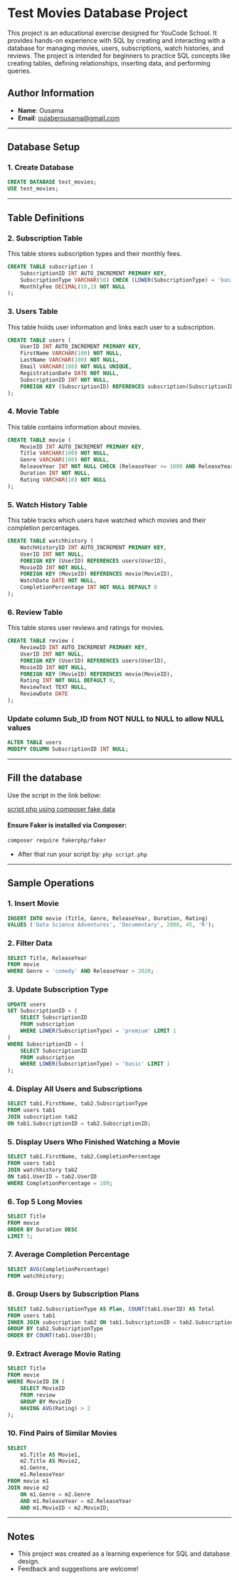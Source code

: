 # Test Movies Database Project

This project is an educational exercise designed for YouCode School. It provides hands-on experience with SQL by creating and interacting with a database for managing movies, users, subscriptions, watch histories, and reviews. The project is intended for beginners to practice SQL concepts like creating tables, defining relationships, inserting data, and performing queries.

## Author Information
- **Name**: Ousama
- **Email**: [oujaberousama@gmail.com](mailto:oujaberousama@gmail.com)

---

## Database Setup

### 1. Create Database
```sql
CREATE DATABASE test_movies;
USE test_movies;
```

---

## Table Definitions

### 2. Subscription Table
This table stores subscription types and their monthly fees.
```sql
CREATE TABLE subscription (
    SubscriptionID INT AUTO_INCREMENT PRIMARY KEY,
    SubscriptionType VARCHAR(50) CHECK (LOWER(SubscriptionType) = 'basic' OR LOWER(SubscriptionType) = 'premium'),
    MonthlyFee DECIMAL(10,2) NOT NULL
);
```

### 3. Users Table
This table holds user information and links each user to a subscription.
```sql
CREATE TABLE users (
    UserID INT AUTO_INCREMENT PRIMARY KEY,
    FirstName VARCHAR(100) NOT NULL,
    LastName VARCHAR(100) NOT NULL,
    Email VARCHAR(100) NOT NULL UNIQUE,
    RegistrationDate DATE NOT NULL,
    SubscriptionID INT NOT NULL,
    FOREIGN KEY (SubscriptionID) REFERENCES subscription(SubscriptionID)
);
```

### 4. Movie Table
This table contains information about movies.
```sql
CREATE TABLE movie (
    MovieID INT AUTO_INCREMENT PRIMARY KEY,
    Title VARCHAR(100) NOT NULL,
    Genre VARCHAR(100) NOT NULL,
    ReleaseYear INT NOT NULL CHECK (ReleaseYear >= 1000 AND ReleaseYear <= 3000),
    Duration INT NOT NULL,
    Rating VARCHAR(10) NOT NULL
);
```

### 5. Watch History Table
This table tracks which users have watched which movies and their completion percentages.
```sql
CREATE TABLE watchhistory (
    WatchHistoryID INT AUTO_INCREMENT PRIMARY KEY,
    UserID INT NOT NULL,
    FOREIGN KEY (UserID) REFERENCES users(UserID),
    MovieID INT NOT NULL,
    FOREIGN KEY (MovieID) REFERENCES movie(MovieID),
    WatchDate DATE NOT NULL,
    CompletionPercentage INT NOT NULL DEFAULT 0
);
```

### 6. Review Table
This table stores user reviews and ratings for movies.
```sql
CREATE TABLE review (
    ReviewID INT AUTO_INCREMENT PRIMARY KEY,
    UserID INT NOT NULL,
    FOREIGN KEY (UserID) REFERENCES users(UserID),
    MovieID INT NOT NULL,
    FOREIGN KEY (MovieID) REFERENCES movie(MovieID),
    Rating INT NOT NULL DEFAULT 0,
    ReviewText TEXT NULL,
    ReviewDate DATE
);
```

### Update column Sub_ID from NOT NULL to NULL to allow NULL values
```sql
ALTER TABLE users
MODIFY COLUMN SubscriptionID INT NULL;
```

---

## Fill the database

Use the script in the link bellow:

[script php using composer fake data](https://github.com/protocol-404/sql-queries/blob/main/php_data.php)

#### Ensure Faker is installed via Composer:
```bash
composer require fakerphp/faker
```

- After that run your script by: `php script.php`
---

## Sample Operations

### 1. Insert Movie
```sql
INSERT INTO movie (Title, Genre, ReleaseYear, Duration, Rating)
VALUES ('Data Science Adventures', 'Documentary', 2000, 45, 'R');
```

### 2. Filter Data
```sql
SELECT Title, ReleaseYear 
FROM movie 
WHERE Genre = 'comedy' AND ReleaseYear > 2020;
```

### 3. Update Subscription Type
```sql
UPDATE users
SET SubscriptionID = (
    SELECT SubscriptionID
    FROM subscription
    WHERE LOWER(SubscriptionType) = 'premium' LIMIT 1
)
WHERE SubscriptionID = (
    SELECT SubscriptionID
    FROM subscription
    WHERE LOWER(SubscriptionType) = 'basic' LIMIT 1
);
```

### 4. Display All Users and Subscriptions
```sql
SELECT tab1.FirstName, tab2.SubscriptionType
FROM users tab1
JOIN subscription tab2
ON tab1.SubscriptionID = tab2.SubscriptionID;
```

### 5. Display Users Who Finished Watching a Movie
```sql
SELECT tab1.FirstName, tab2.CompletionPercentage
FROM users tab1
JOIN watchhistory tab2
ON tab1.UserID = tab2.UserID
WHERE CompletionPercentage = 100;
```

### 6. Top 5 Long Movies
```sql
SELECT Title 
FROM movie
ORDER BY Duration DESC
LIMIT 5;
```

### 7. Average Completion Percentage
```sql
SELECT AVG(CompletionPercentage) 
FROM watchhistory;
```

### 8. Group Users by Subscription Plans
```sql
SELECT tab2.SubscriptionType AS Plan, COUNT(tab1.UserID) AS Total
FROM users tab1
INNER JOIN subscription tab2 ON tab1.SubscriptionID = tab2.SubscriptionID
GROUP BY tab2.SubscriptionType
ORDER BY COUNT(tab1.UserID);
```

### 9. Extract Average Movie Rating
```sql
SELECT Title
FROM movie
WHERE MovieID IN (
    SELECT MovieID
    FROM review
    GROUP BY MovieID
    HAVING AVG(Rating) > 2
);
```

### 10. Find Pairs of Similar Movies
```sql
SELECT
    m1.Title AS Movie1,
    m2.Title AS Movie2,
    m1.Genre,
    m1.ReleaseYear
FROM movie m1
JOIN movie m2
    ON m1.Genre = m2.Genre
    AND m1.ReleaseYear = m2.ReleaseYear
    AND m1.MovieID < m2.MovieID;
```

---

## Notes
- This project was created as a learning experience for SQL and database design.
- Feedback and suggestions are welcome!